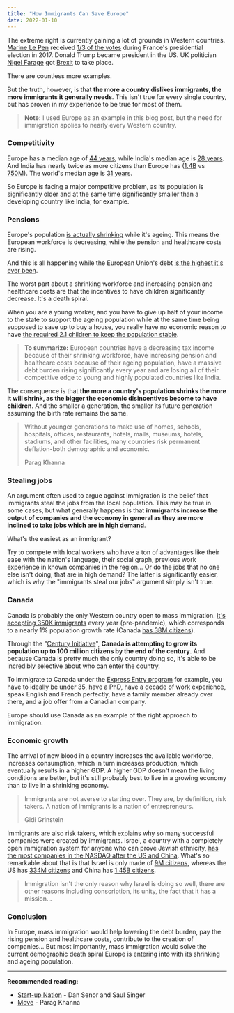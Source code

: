 ```yaml
---
title: "How Immigrants Can Save Europe"
date: 2022-01-10
---
```


The extreme right is currently gaining a lot of grounds in Western countries. [Marine Le Pen](https://en.wikipedia.org/wiki/Marine_Le_Pen) received [1/3 of the votes](https://en.wikipedia.org/wiki/2017_French_presidential_election) during France's presidential election in 2017. Donald Trump became president in the US. UK politician [Nigel Farage](https://en.wikipedia.org/wiki/Nigel_Farage) got [Brexit](https://www.investopedia.com/terms/b/brexit.asp) to take place.

There are countless more examples.

But the truth, however, is that **the more a country dislikes immigrants, the more immigrants it generally needs**. This isn't true for every single country, but has proven in my experience to be true for most of them.

> **Note:** I used Europe as an example in this blog post, but the need for immigration applies to nearly every Western country.

### Competitivity
Europe has a median age of [44 years](https://ec.europa.eu/eurostat/web/products-eurostat-news/-/ddn-20211013-2), while India's median age is [28 years](https://www.worldometers.info/world-population/india-population/). And India has nearly twice as more citizens than Europe has ([1.4B](https://www.worldometers.info/world-population/india-population/) vs [750M](https://www.worldometers.info/world-population/europe-population/)). The world's median age is [31 years](https://worldpopulationreview.com/country-rankings/median-age).

So Europe is facing a major competitive problem, as its population is significantly older and at the same time significantly smaller than a developing country like India, for example.

### Pensions
Europe's population [is actually shrinking](https://www.statista.com/statistics/1251591/population-growth-rate-in-europe/) while it's ageing. This means the European workforce is decreasing, while the pension and healthcare costs are rising.

And this is all happening while the European Union's debt [is the highest it's ever been](https://tradingeconomics.com/european-union/government-debt).

The worst part about a shrinking workforce and increasing pension and healthcare costs are that the incentives to have children significantly decrease. It's a death spiral.

When you are a young worker, and you have to give up half of your income to the state to support the ageing population while at the same time being supposed to save up to buy a house, you really have no economic reason to have [the required 2.1 children to keep the population stable](https://www.britannica.com/topic/fertility-rate).

> **To summarize:** European countries have a decreasing tax income because of their shrinking workforce, have increasing pension and healthcare costs because of their ageing population, have a massive debt burden rising significantly every year and are losing all of their competitive edge to young and highly populated countries like India.

The consequence is that **the more a country's population shrinks the more it will shrink, as the bigger the economic disincentives become to have children**. And the smaller a generation, the smaller its future generation assuming the birth rate remains the same.

> Without younger generations to make use of homes, schools, hospitals, offices, restaurants, hotels, malls, museums, hotels, stadiums, and other facilities, many countries risk permanent deflation-both demographic and economic.
>
> Parag Khanna

### Stealing jobs
An argument often used to argue against immigration is the belief that immigrants steal the jobs from the local population. This may be true in some cases, but what generally happens is that **immigrants increase the output of companies and the economy in general as they are more inclined to take jobs which are in high demand**.

What's the easiest as an immigrant?

Try to compete with local workers who have a ton of advantages like their ease with the nation's language, their social graph, previous work experience in known companies in the region...
Or do the jobs that no one else isn't doing, that are in high demand?
The latter is significantly easier, which is why the "immigrants steal our jobs" argument simply isn't true.

### Canada
Canada is probably the only Western country open to mass immigration. [It's accepting 350K immigrants](https://www.canada.ca/en/immigration-refugees-citizenship/corporate/publications-manuals/annual-report-parliament-immigration-2020.html) every year (pre-pandemic), which corresponds to a nearly 1% population growth rate (Canada [has 38M citizens](https://www.worldometers.info/world-population/canada-population/)).

Through the "[Century Initiative](https://www.centuryinitiative.ca/)", **Canada is attempting to grow its population up to 100 million citizens by the end of the century**. And because Canada is pretty much the only country doing so, it's able to be incredibly selective about who can enter the country.

To immigrate to Canada under the [Express Entry program](https://www.immigration.ca/express-entry-crs-grid) for example, you have to ideally be under 35, have a PhD, have a decade of work experience, speak English and French perfectly, have a family member already over there, and a job offer from a Canadian company.

Europe should use Canada as an example of the right approach to immigration.

### Economic growth
The arrival of new blood in a country increases the available workforce, increases consumption, which in turn increases production, which eventually results in a higher GDP. A higher GDP doesn't mean the living conditions are better, but it's still probably best to live in a growing economy than to live in a shrinking economy.

> Immigrants are not averse to starting over. They are, by definition, risk takers. A nation of immigrants is a nation of entrepreneurs.
>
> Gidi Grinstein

Immigrants are also risk takers, which explains why so many successful companies were created by immigrants. Israel, a country with a completely open immigration system for anyone who can prove Jewish ethnicity, [has the most companies in the NASDAQ after the US and China](https://en.wikipedia.org/wiki/List_of_Israeli_companies_quoted_on_the_Nasdaq). What's so remarkable about that is that Israel is only made of [9M citizens](https://www.worldometers.info/world-population/israel-population/), whereas the US has [334M citizens](https://www.worldometers.info/world-population/us-population/) and China has [1.45B citizens](https://www.worldometers.info/world-population/china-population/).

> Immigration isn't the only reason why Israel is doing so well, there are other reasons including conscription, its unity, the fact that it has a mission...

### Conclusion
In Europe, mass immigration would help lowering the debt burden, pay the rising pension and healthcare costs, contribute to the creation of companies... But most importantly, mass immigration would solve the current demographic death spiral Europe is entering into with its shrinking and ageing population.

---

 **Recommended reading:**
 - [Start-up Nation](https://www.amazon.com/Start-up-Nation-Israels-Economic-Miracle/dp/0446541478) - Dan Senor and Saul Singer
 - [Move](https://www.amazon.com/Move-Forces-Uprooting-Parag-Khanna/dp/1982168978) - Parag Khanna

